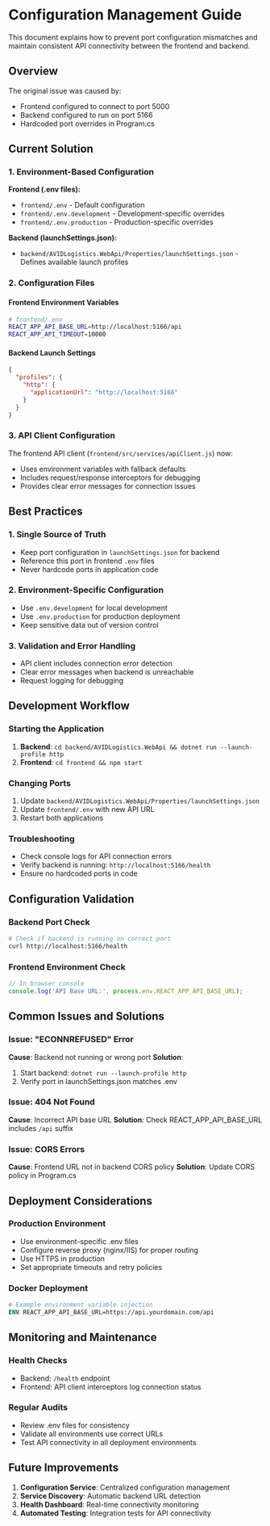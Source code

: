 # Configuration Management Guide

This document explains how to prevent port configuration mismatches and maintain consistent API connectivity between the frontend and backend.

## Overview

The original issue was caused by:
- Frontend configured to connect to port 5000
- Backend configured to run on port 5166
- Hardcoded port overrides in Program.cs

## Current Solution

### 1. Environment-Based Configuration

**Frontend (.env files):**
- `frontend/.env` - Default configuration
- `frontend/.env.development` - Development-specific overrides
- `frontend/.env.production` - Production-specific overrides

**Backend (launchSettings.json):**
- `backend/AVIDLogistics.WebApi/Properties/launchSettings.json` - Defines available launch profiles

### 2. Configuration Files

#### Frontend Environment Variables
```bash
# frontend/.env
REACT_APP_API_BASE_URL=http://localhost:5166/api
REACT_APP_API_TIMEOUT=10000
```

#### Backend Launch Settings
```json
{
  "profiles": {
    "http": {
      "applicationUrl": "http://localhost:5166"
    }
  }
}
```

### 3. API Client Configuration

The frontend API client (`frontend/src/services/apiClient.js`) now:
- Uses environment variables with fallback defaults
- Includes request/response interceptors for debugging
- Provides clear error messages for connection issues

## Best Practices

### 1. Single Source of Truth
- Keep port configuration in `launchSettings.json` for backend
- Reference this port in frontend `.env` files
- Never hardcode ports in application code

### 2. Environment-Specific Configuration
- Use `.env.development` for local development
- Use `.env.production` for production deployment
- Keep sensitive data out of version control

### 3. Validation and Error Handling
- API client includes connection error detection
- Clear error messages when backend is unreachable
- Request logging for debugging

## Development Workflow

### Starting the Application
1. **Backend**: `cd backend/AVIDLogistics.WebApi && dotnet run --launch-profile http`
2. **Frontend**: `cd frontend && npm start`

### Changing Ports
1. Update `backend/AVIDLogistics.WebApi/Properties/launchSettings.json`
2. Update `frontend/.env` with new API URL
3. Restart both applications

### Troubleshooting
- Check console logs for API connection errors
- Verify backend is running: `http://localhost:5166/health`
- Ensure no hardcoded ports in code

## Configuration Validation

### Backend Port Check
```bash
# Check if backend is running on correct port
curl http://localhost:5166/health
```

### Frontend Environment Check
```javascript
// In browser console
console.log('API Base URL:', process.env.REACT_APP_API_BASE_URL);
```

## Common Issues and Solutions

### Issue: "ECONNREFUSED" Error
**Cause**: Backend not running or wrong port
**Solution**: 
1. Start backend: `dotnet run --launch-profile http`
2. Verify port in launchSettings.json matches .env

### Issue: 404 Not Found
**Cause**: Incorrect API base URL
**Solution**: Check REACT_APP_API_BASE_URL includes `/api` suffix

### Issue: CORS Errors
**Cause**: Frontend URL not in backend CORS policy
**Solution**: Update CORS policy in Program.cs

## Deployment Considerations

### Production Environment
- Use environment-specific .env files
- Configure reverse proxy (nginx/IIS) for proper routing
- Use HTTPS in production
- Set appropriate timeouts and retry policies

### Docker Deployment
```dockerfile
# Example environment variable injection
ENV REACT_APP_API_BASE_URL=https://api.yourdomain.com/api
```

## Monitoring and Maintenance

### Health Checks
- Backend: `/health` endpoint
- Frontend: API client interceptors log connection status

### Regular Audits
- Review .env files for consistency
- Validate all environments use correct URLs
- Test API connectivity in all deployment environments

## Future Improvements

1. **Configuration Service**: Centralized configuration management
2. **Service Discovery**: Automatic backend URL detection
3. **Health Dashboard**: Real-time connectivity monitoring
4. **Automated Testing**: Integration tests for API connectivity
